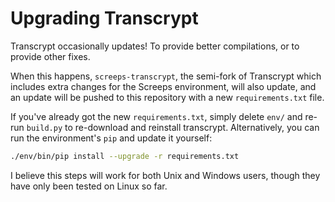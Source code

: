 # Upgrading Transcrypt

Transcrypt occasionally updates! To provide better compilations, or to provide other fixes.

When this happens, `screeps-transcrypt`, the semi-fork of Transcrypt which includes extra changes for the Screeps environment, will also update, and an update will be pushed to this repository with a new `requirements.txt` file.

If you've already got the new `requirements.txt`, simply delete `env/` and re-run `build.py` to re-download and reinstall transcrypt. Alternatively, you can run the environment's `pip` and update it yourself:

```bash
./env/bin/pip install --upgrade -r requirements.txt
```

I believe this steps will work for both Unix and Windows users, though they have only been tested on Linux so far.


